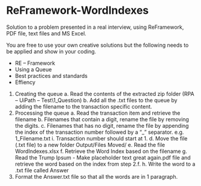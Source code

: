 # ReFramework-WordIndexes
Solution to a problem presented in a real interview, using ReFramework, PDF file, text files and MS Excel. 

You are free to use your own creative solutions but the following needs to be applied and show in your coding.
-	RE – Framework
-	Using a Queue
-	Best practices and standards
-	Effiency

1.	Creating the queue
a.	Read the contents of the extracted zip folder (RPA – UiPath – Test\1_Question)
b.	Add all the .txt files to the queue by adding the filename to the transaction specific content.
2.	Processing the queue
a.	Read the transaction item and retrieve the filename
b.	Filenames that contain a digit, rename the file by removing the digits.
c.	Filenames that has no digit, rename the file by appending the index of the transaction number followed by a “_” separator. e.g. 1_Filename.txt
i.	Transaction number should start at 1.
d.	Move the file (.txt file) to a new folder Output/Files Moved/
e.	Read the file WordIndexes.xlsx
f.	Retrieve the Word Index based on the filename
g.	Read the Trump Ipsum - Make placeholder text great again.pdf file and retrieve the word based on the index from step 2.f.
h.	Write the word to a .txt file called Answer
3.	Format the Answer.txt file so that all the words are in 1 paragraph. 
